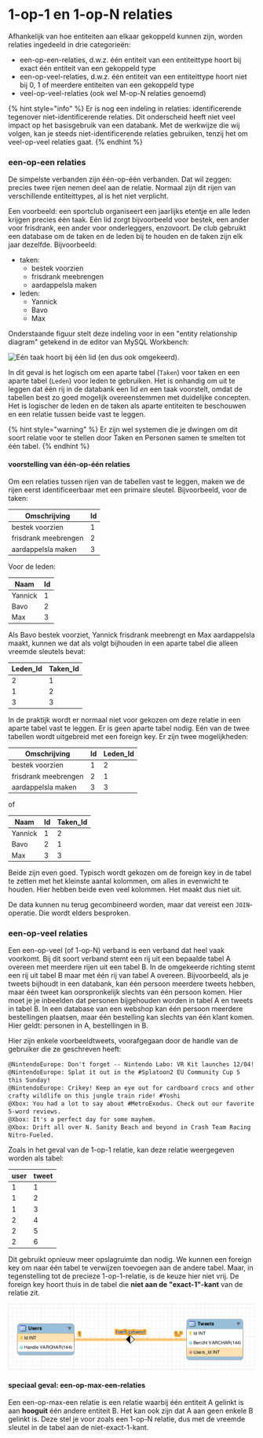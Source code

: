 # 1-op-1 en 1-op-N relaties

Afhankelijk van hoe entiteiten aan elkaar gekoppeld kunnen zijn, worden relaties ingedeeld in drie categorieën:

* een-op-een-relaties, d.w.z. één entiteit van een entiteittype hoort bij exact één entiteit van een gekoppeld type
* een-op-veel-relaties, d.w.z. één entiteit van een entiteittype hoort niet bij 0, 1 of meerdere entiteiten van een gekoppeld type
* veel-op-veel-relaties (ook wel M-op-N relaties genoemd)

{% hint style="info" %}
Er is nog een indeling in relaties: identificerende tegenover niet-identificerende relaties. Dit onderscheid heeft niet veel impact op het basisgebruik van een databank. Met de werkwijze die wij volgen, kan je steeds niet-identificerende relaties gebruiken, tenzij het om veel-op-veel relaties gaat.
{% endhint %}

### een-op-een relaties

De simpelste verbanden zijn één-op-één verbanden. Dat wil zeggen: precies twee rijen nemen deel aan de relatie. Normaal zijn dit rijen van verschillende entiteittypes, al is het niet verplicht.

Een voorbeeld: een sportclub organiseert een jaarlijks etentje en alle leden krijgen precies één taak. Eén lid zorgt bijvoorbeeld voor bestek, een ander voor frisdrank, een ander voor onderleggers, enzovoort. De club gebruikt een database om de taken en de leden bij te houden en de taken zijn elk jaar dezelfde. Bijvoorbeeld:

* taken:
  * bestek voorzien
  * frisdrank meebrengen
  * aardappelsla maken
* leden:
  * Yannick
  * Bavo
  * Max

Onderstaande figuur stelt deze indeling voor in een "entity relationship diagram" getekend in de editor van MySQL Workbench:

![Eén taak hoort bij één lid (en dus ook omgekeerd).](../../../../.gitbook/assets/taken\_leden\_bewerkt.png)

In dit geval is het logisch om een aparte tabel (`Taken`) voor taken en een aparte tabel (`Leden`) voor leden te gebruiken. Het is onhandig om uit te leggen dat één rij in de databank een lid _en_ een taak voorstelt, omdat de tabellen best zo goed mogelijk overeenstemmen met duidelijke concepten. Het is logischer de leden en de taken als aparte entiteiten te beschouwen en een relatie tussen beide vast te leggen.

{% hint style="warning" %}
Er zijn wel systemen die je dwingen om dit soort relatie voor te stellen door Taken en Personen samen te smelten tot één tabel.
{% endhint %}

#### voorstelling van één-op-één relaties

Om een relaties tussen rijen van de tabellen vast te leggen, maken we de rijen eerst identificeerbaar met een primaire sleutel. Bijvoorbeeld, voor de taken:

| Omschrijving         | Id |
| -------------------- | -- |
| bestek voorzien      | 1  |
| frisdrank meebrengen | 2  |
| aardappelsla maken   | 3  |

Voor de leden:

| Naam    | Id |
| ------- | -- |
| Yannick | 1  |
| Bavo    | 2  |
| Max     | 3  |

Als Bavo bestek voorziet, Yannick frisdrank meebrengt en Max aardappelsla maakt, kunnen we dat als volgt bijhouden in een aparte tabel die alleen vreemde sleutels bevat:

| Leden\_Id | Taken\_Id |
| --------- | --------- |
| 2         | 1         |
| 1         | 2         |
| 3         | 3         |

In de praktijk wordt er normaal niet voor gekozen om deze relatie in een aparte tabel vast te leggen. Er is geen aparte tabel nodig. Eén van de twee tabellen wordt uitgebreid met een foreign key. Er zijn twee mogelijkheden:

| Omschrijving         | Id | Leden\_Id |
| -------------------- | -- | --------- |
| bestek voorzien      | 1  | 2         |
| frisdrank meebrengen | 2  | 1         |
| aardappelsla maken   | 3  | 3         |

of

| Naam    | Id | Taken\_Id |
| ------- | -- | --------- |
| Yannick | 1  | 2         |
| Bavo    | 2  | 1         |
| Max     | 3  | 3         |

Beide zijn even goed. Typisch wordt gekozen om de foreign key in de tabel te zetten met het kleinste aantal kolommen, om alles in evenwicht te houden. Hier hebben beide even veel kolommen. Het maakt dus niet uit.

De data kunnen nu terug gecombineerd worden, maar dat vereist een `JOIN`-operatie. Die wordt elders besproken.

### een-op-veel relaties

Een een-op-veel (of 1-op-N) verband is een verband dat heel vaak voorkomt. Bij dit soort verband stemt een rij uit een bepaalde tabel A overeen met meerdere rijen uit een tabel B. In de omgekeerde richting stemt een rij uit tabel B maar met één rij van tabel A overeen. Bijvoorbeeld, als je tweets bijhoudt in een databank, kan één persoon meerdere tweets hebben, maar één tweet kan oorspronkelijk slechts van één persoon komen. Hier moet je je inbeelden dat personen bijgehouden worden in tabel A en tweets in tabel B. In een database van een webshop kan één persoon meerdere bestellingen plaatsen, maar één bestelling kan slechts van één klant komen. Hier geldt: personen in A, bestellingen in B.

Hier zijn enkele voorbeeldtweets, voorafgegaan door de handle van de gebruiker die ze geschreven heeft:

```
@NintendoEurope: Don't forget -- Nintendo Labo: VR Kit launches 12/04!
@NintendoEurope: Splat it out in the #Splatoon2 EU Community Cup 5 this Sunday!
@NintendoEurope: Crikey! Keep an eye out for cardboard crocs and other crafty wildlife on this jungle train ride! #Yoshi
@Xbox: You had a lot to say about #MetroExodus. Check out our favorite 5-word reviews.
@Xbox: It's a perfect day for some mayhem.
@Xbox: Drift all over N. Sanity Beach and beyond in Crash Team Racing Nitro-Fueled.
```

Zoals in het geval van de 1-op-1 relatie, kan deze relatie weergegeven worden als tabel:

| user | tweet |
| ---- | ----- |
| 1    | 1     |
| 1    | 2     |
| 1    | 3     |
| 2    | 4     |
| 2    | 5     |
| 2    | 6     |

Dit gebruikt opnieuw meer opslagruimte dan nodig. We kunnen een foreign key om naar één tabel te verwijzen toevoegen aan de andere tabel. Maar, in tegenstelling tot de precieze 1-op-1-relatie, is de keuze hier niet vrij. De foreign key hoort thuis in de tabel die **niet aan de "exact-1"-kant** van de relatie zit.

![Eén user kan meerdere tweets hebben, elke tweet komt van exact één user.](../../../../.gitbook/assets/screenshot-from-2020-11-21-10-05-24.png)

#### speciaal geval: een-op-max-een-relaties

Een een-op-max-een relatie is een relatie waarbij één entiteit A gelinkt is aan **hooguit** één andere entiteit B. Het kan ook zijn dat A aan geen enkele B gelinkt is. Deze stel je voor zoals een 1-op-N relatie, dus met de vreemde sleutel in de tabel aan de niet-exact-1-kant.
